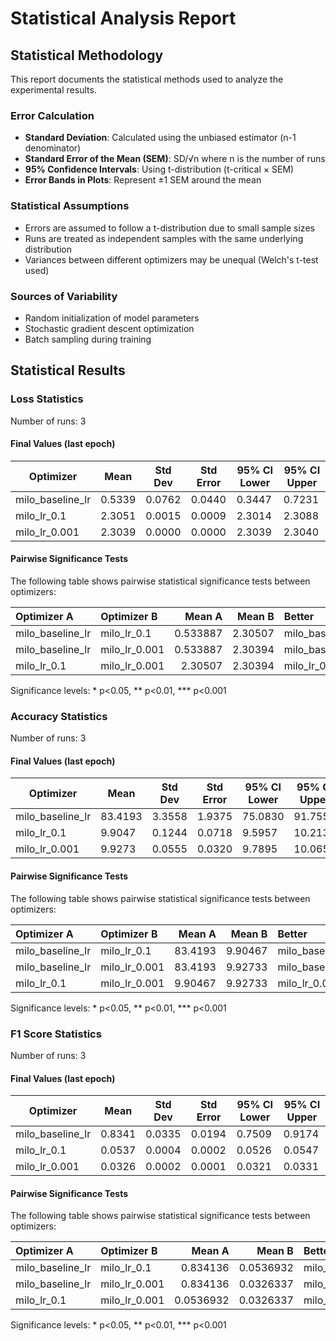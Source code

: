 # Statistical Analysis Report

## Statistical Methodology

This report documents the statistical methods used to analyze the experimental results.

### Error Calculation

- **Standard Deviation**: Calculated using the unbiased estimator (n-1 denominator)
- **Standard Error of the Mean (SEM)**: SD/√n where n is the number of runs
- **95% Confidence Intervals**: Using t-distribution (t-critical × SEM)
- **Error Bands in Plots**: Represent ±1 SEM around the mean

### Statistical Assumptions

- Errors are assumed to follow a t-distribution due to small sample sizes
- Runs are treated as independent samples with the same underlying distribution
- Variances between different optimizers may be unequal (Welch's t-test used)

### Sources of Variability

- Random initialization of model parameters
- Stochastic gradient descent optimization
- Batch sampling during training

## Statistical Results

### Loss Statistics

Number of runs: 3

#### Final Values (last epoch)

| Optimizer | Mean | Std Dev | Std Error | 95% CI Lower | 95% CI Upper |
|-----------|------|---------|-----------|--------------|-------------|
| milo_baseline_lr | 0.5339 | 0.0762 | 0.0440 | 0.3447 | 0.7231 |
| milo_lr_0.1 | 2.3051 | 0.0015 | 0.0009 | 2.3014 | 2.3088 |
| milo_lr_0.001 | 2.3039 | 0.0000 | 0.0000 | 2.3039 | 2.3040 |

#### Pairwise Significance Tests

The following table shows pairwise statistical significance tests between optimizers:

| Optimizer A     | Optimizer B   |   Mean A |   Mean B | Better          |     p-value | Significant   | Metric     |
|:----------------|:--------------|---------:|---------:|:----------------|------------:|:--------------|:-----------|
| milo_baseline_lr | milo_lr_0.1    | 0.533887 |  2.30507 | milo_baseline_lr | 0.000613242 | ***           | final_loss |
| milo_baseline_lr | milo_lr_0.001  | 0.533887 |  2.30394 | milo_baseline_lr | 0.000616678 | ***           | final_loss |
| milo_lr_0.1      | milo_lr_0.001  | 2.30507  |  2.30394 | milo_lr_0.001    | 0.322177    |               | final_loss |

Significance levels: * p<0.05, ** p<0.01, *** p<0.001

### Accuracy Statistics

Number of runs: 3

#### Final Values (last epoch)

| Optimizer | Mean | Std Dev | Std Error | 95% CI Lower | 95% CI Upper |
|-----------|------|---------|-----------|--------------|-------------|
| milo_baseline_lr | 83.4193 | 3.3558 | 1.9375 | 75.0830 | 91.7556 |
| milo_lr_0.1 | 9.9047 | 0.1244 | 0.0718 | 9.5957 | 10.2136 |
| milo_lr_0.001 | 9.9273 | 0.0555 | 0.0320 | 9.7895 | 10.0651 |

#### Pairwise Significance Tests

The following table shows pairwise statistical significance tests between optimizers:

| Optimizer A     | Optimizer B   |   Mean A |   Mean B | Better          |     p-value | Significant   | Metric         |
|:----------------|:--------------|---------:|---------:|:----------------|------------:|:--------------|:---------------|
| milo_baseline_lr | milo_lr_0.1    | 83.4193  |  9.90467 | milo_baseline_lr | 0.000683524 | ***           | final_accuracy |
| milo_baseline_lr | milo_lr_0.001  | 83.4193  |  9.92733 | milo_baseline_lr | 0.000692218 | ***           | final_accuracy |
| milo_lr_0.1      | milo_lr_0.001  |  9.90467 |  9.92733 | milo_lr_0.001    | 0.793348    |               | final_accuracy |

Significance levels: * p<0.05, ** p<0.01, *** p<0.001

### F1 Score Statistics

Number of runs: 3

#### Final Values (last epoch)

| Optimizer | Mean | Std Dev | Std Error | 95% CI Lower | 95% CI Upper |
|-----------|------|---------|-----------|--------------|-------------|
| milo_baseline_lr | 0.8341 | 0.0335 | 0.0194 | 0.7509 | 0.9174 |
| milo_lr_0.1 | 0.0537 | 0.0004 | 0.0002 | 0.0526 | 0.0547 |
| milo_lr_0.001 | 0.0326 | 0.0002 | 0.0001 | 0.0321 | 0.0331 |

#### Pairwise Significance Tests

The following table shows pairwise statistical significance tests between optimizers:

| Optimizer A     | Optimizer B   |    Mean A |    Mean B | Better          |     p-value | Significant   | Metric         |
|:----------------|:--------------|----------:|----------:|:----------------|------------:|:--------------|:---------------|
| milo_baseline_lr | milo_lr_0.1    | 0.834136  | 0.0536932 | milo_baseline_lr | 0.000613447 | ***           | final_f1_score |
| milo_baseline_lr | milo_lr_0.001  | 0.834136  | 0.0326337 | milo_baseline_lr | 0.000582463 | ***           | final_f1_score |
| milo_lr_0.1      | milo_lr_0.001  | 0.0536932 | 0.0326337 | milo_lr_0.1      | 7.49308e-06 | ***           | final_f1_score |

Significance levels: * p<0.05, ** p<0.01, *** p<0.001

